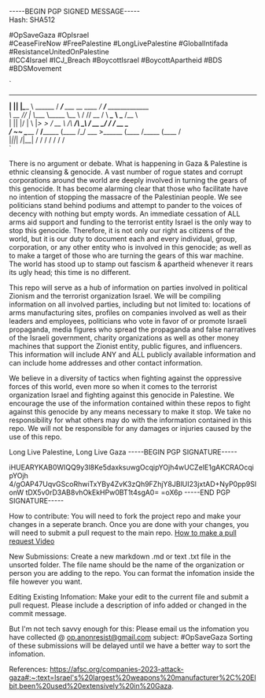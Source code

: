 -----BEGIN PGP SIGNED MESSAGE-----  
Hash: SHA512  


#OpSaveGaza #OpIsrael  
#CeaseFireNow #FreePalestine #LongLivePalestine #GlobalIntifada #ResistanceUnitedOnPalestine  
#ICC4Israel #ICJ_Breach #BoycottIsrael #BoycottApartheid #BDS #BDSMovement  

`
   _  _  ________          _________                    ________                         
__| || |_\_____  \ ______ /   _____/____ ___  __ ____  /  _____/_____  _____________     
\   __   //   |   \\____ \\_____  \\__  \\  \/ // __ \/   \  ___\__  \ \___   /\__  \    
 |  ||  |/    |    \  |_> >        \/ __ \\   /\  ___/\    \_\  \/ __ \_/    /  / __ \_  
/_  ~~  _\_______  /   __/_______  (____  /\_/  \___  >\______  (____  /_____ \(____  /  
  |_||_|         \/|__|          \/     \/          \/        \/     \/      \/     \/  
`


There is no argument or debate. What is happening in Gaza & Palestine is ethnic cleansing & genocide. A vast number of rogue states and corrupt corporations around the world are deeply involved in turning the gears of this genocide. It has become alarming clear that those who facilitate have no intention of stopping the massacre of the Palestinian people. We see politicians stand behind podiums and attempt to pander to the voices of decency with nothing but empty words. An immediate cessation of ALL arms aid support and funding to the terrorist entity Israel is the only way to stop this genocide. Therefore, it is not only our right as citizens of the world, but it is our duty to document each and every individual, group, corporation, or any other entity who is involved in this genocide; as well as to make a target of those who are turning the gears of this war machine. The world has stood up to stamp out fascism & apartheid whenever it rears its ugly head; this time is no different.

This repo will serve as a hub of information on parties involved in political Zionism and the terrorist organization Israel. We will be compiling information on all involved parties, including but not limited to: locations of arms manufacturing sites, profiles on companies involved as well as their leaders and employees, politicians who vote in favor of or promote Israeli propaganda, media figures who spread the propaganda and false narratives of the Israeli government, charity organizations as well as other money machines that support the Zionist entity, public figures, and influencers. This information will include ANY and ALL publicly available information and can include home addresses and other contact information.

We believe in a diversity of tactics when fighting against the oppressive forces of this world, even more so when it comes to the terrorist organization Israel and fighting against this genocide in Palestine. We encourage the use of the information contained within these repos to fight against this genocide by any means necessary to make it stop. We take no responsibility for what others may do with the information contained in this repo. We will not be responsible for any damages or injuries caused by the use of this repo.

Long Live Palestine, Long Live Gaza
-----BEGIN PGP SIGNATURE-----

iHUEARYKAB0WIQQ9y3l8Ke5daxksuwgOcqipYOjh4wUCZeIE1gAKCRAOcqipYOjh
4/gOAP47UqvGScoRhwiTxYBy4ZvK3zQh9FZhjY8JBlUI23jxtAD+NyP0pp9SlonW
tDX5v0rD3AB8vhOkEkHPw0BT1t4sgA0=
=oX6p
-----END PGP SIGNATURE-----


How to contribute:
You will need to fork the project repo and make your changes in a seperate branch. Once you are done with your changes, you will need to submit a pull request to the main repo.
[How to make a pull request Video](https://www.youtube.com/watch?v=8A4TsoXJOs8)

New Submissions:
Create a new markdown .md or text .txt file in the unsorted folder. The file name should be the name of the organization or person you are adding to the repo. You can format the infomation inside the file however you want.

Editing Existing Infomation:
Make your edit to the current file and submit a pull request. Please include a description of info added or changed in the commit message.

But I'm not tech savvy enough for this:
Please email us the infomation you have collected @ op.anonresist@gmail.com subject: #OpSaveGaza
Sorting of these submissions will be delayed until we have a better way to sort the infomation.

References:
https://afsc.org/companies-2023-attack-gaza#:~:text=Israel's%20largest%20weapons%20manufacturer%2C%20Elbit,been%20used%20extensively%20in%20Gaza.